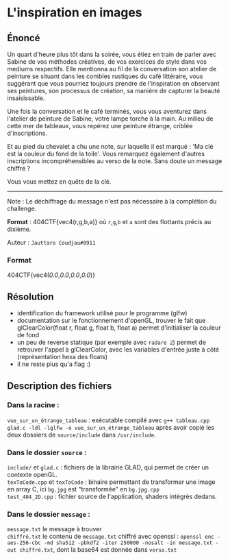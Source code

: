 # L'inspiration en images
  
## Énoncé  
  
Un quart d'heure plus tôt dans la soirée, vous étiez en train de parler avec Sabine de vos méthodes créatives, de vos exercices de style dans vos mediums respectifs. Elle mentionna au fil de la conversation son atelier de peinture se situant dans les combles rustiques du café littéraire, vous suggérant que vous pourriez toujours prendre de l'inspiration en observant ses peintures, son processus de création, sa manière de capturer la beauté insaisissable.

Une fois la conversation et le café terminés, vous vous aventurez dans l'atelier de peinture de Sabine, votre lampe torche à la main. Au milieu de cette mer de tableaux, vous repérez une peinture étrange, criblée d'inscriptions. 

Et au pied du chevalet a chu une note, sur laquelle il est marqué : 'Ma clé est la couleur du fond de la toile'. Vous remarquez également d'autres inscriptions incompréhensibles au verso de la note. Sans doute un message chiffré ?

Vous vous mettez en quête de la clé.
  
***  
  
Note : Le déchiffrage du message n'est pas nécessaire à la complétion du challenge.  
  
**Format** : 404CTF{vec4(r,g,b,a)} où `r`,`g`,`b` et `a` sont des flottants précis au dixième.

Auteur : `Jauttaro Coudjau#0911`
  
### Format
404CTF{vec4(*0.0*,*0.0*,*0.0*,*0.0*)}  
  
## Résolution  

- identification du framework utilisé pour le programme (glfw)  
- documentation sur le fonctionnement d'openGL, trouver le fait que glClearColor(float r, float g, float b, float a) permet d'initialiser la couleur de fond  
- un peu de reverse statique (par exemple avec `radare 2`) permet de retrouver l'appel à glClearColor, avec les variables d'entrée juste à côté (représentation hexa des floats)  
- il ne reste plus qu'a flag :)  
  
## Description des fichiers  
  
### Dans la racine :  
`vue_sur_un_étrange_tableau` : exécutable compilé avec `g++ tableau.cpp glad.c -ldl -lglfw -o vue_sur_un_étrange_tableau` après avoir copié les deux dossiers de `source/include` dans `/usr/include`.  
### Dans le dossier `source` :  
`include/` et `glad.c` : fichiers de la librairie GLAD, qui permet de créer un contexte openGL.  
`texToCode.cpp` et `texToCode` : binaire permettant de transformer une image en array C, ici `bg.jpg` est "transformée" en `bg.jpg.cpp`  
`test_404_2D.cpp` : fichier source de l'application, shaders intégrés dedans.  
### Dans le dossier `message` :  
`message.txt` le message à trouver  
`chiffré.txt` le contenu de `message.txt` chiffré avec openssl : `openssl enc -aes-256-cbc -md sha512 -pbkdf2 -iter 250000 -nosalt -in message.txt -out chiffré.txt`, dont la base64 est donnée dans `verso.txt`  
